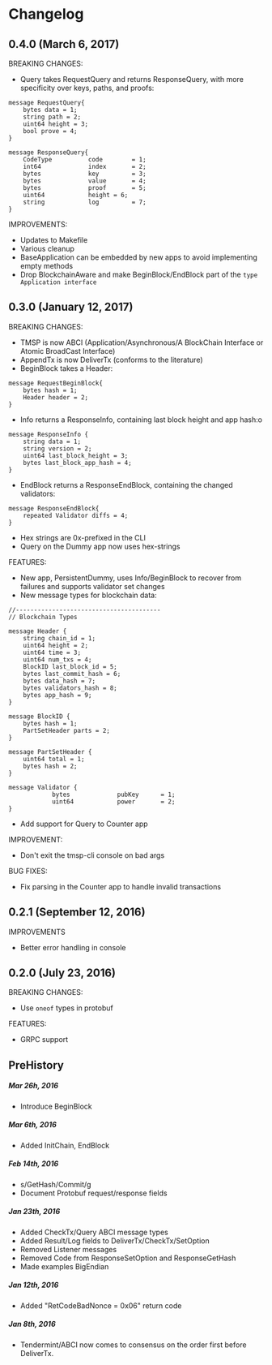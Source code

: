 # Changelog

## 0.4.0 (March 6, 2017)

BREAKING CHANGES: 

- Query takes RequestQuery and returns ResponseQuery, with more specificity over keys, paths, and proofs:

```
message RequestQuery{
	bytes data = 1;
	string path = 2;
	uint64 height = 3;
	bool prove = 4; 
}

message ResponseQuery{
	CodeType          code        = 1;
	int64             index       = 2;
	bytes             key         = 3;
	bytes             value       = 4;
	bytes             proof       = 5;
	uint64            height = 6;
	string            log         = 7;
}
```

IMPROVEMENTS:

- Updates to Makefile
- Various cleanup
- BaseApplication can be embedded by new apps to avoid implementing empty methods
- Drop BlockchainAware and make BeginBlock/EndBlock part of the `type Application interface`

## 0.3.0 (January 12, 2017)

BREAKING CHANGES:

- TMSP is now ABCI (Application/Asynchronous/A BlockChain Interface or Atomic BroadCast Interface)
- AppendTx is now DeliverTx (conforms to the literature)
- BeginBlock takes a Header:

```
message RequestBeginBlock{
	bytes hash = 1;
	Header header = 2;
}
```

- Info returns a ResponseInfo, containing last block height and app hash:o

```
message ResponseInfo {
	string data = 1;
	string version = 2;
	uint64 last_block_height = 3;
	bytes last_block_app_hash = 4;
}
```

- EndBlock returns a ResponseEndBlock, containing the changed validators:

```
message ResponseEndBlock{
	repeated Validator diffs = 4;
}
```

- Hex strings are 0x-prefixed in the CLI
- Query on the Dummy app now uses hex-strings

FEATURES:

- New app, PersistentDummy, uses Info/BeginBlock to recover from failures and supports validator set changes
- New message types for blockchain data:

```
//----------------------------------------
// Blockchain Types

message Header {
	string chain_id = 1;
	uint64 height = 2;
	uint64 time = 3;
	uint64 num_txs = 4;
	BlockID last_block_id = 5;
	bytes last_commit_hash = 6;
	bytes data_hash = 7;
	bytes validators_hash = 8;
	bytes app_hash = 9; 
}

message BlockID {
	bytes hash = 1;
	PartSetHeader parts = 2;
}

message PartSetHeader {
	uint64 total = 1;
	bytes hash = 2;
}

message Validator {
            bytes             pubKey      = 1;
            uint64            power       = 2;
}
```

- Add support for Query to Counter app

IMPROVEMENT:

- Don't exit the tmsp-cli console on bad args

BUG FIXES:

- Fix parsing in the Counter app to handle invalid transactions


## 0.2.1 (September 12, 2016)

IMPROVEMENTS

- Better error handling in console


## 0.2.0 (July 23, 2016)

BREAKING CHANGES:

- Use `oneof` types in protobuf

FEATURES:

- GRPC support


## PreHistory

##### Mar 26h, 2016
* Introduce BeginBlock

##### Mar 6th, 2016

* Added InitChain, EndBlock

##### Feb 14th, 2016

* s/GetHash/Commit/g
* Document Protobuf request/response fields

##### Jan 23th, 2016

* Added CheckTx/Query ABCI message types
* Added Result/Log fields to DeliverTx/CheckTx/SetOption
* Removed Listener messages
* Removed Code from ResponseSetOption and ResponseGetHash
* Made examples BigEndian

##### Jan 12th, 2016

* Added "RetCodeBadNonce = 0x06" return code

##### Jan 8th, 2016

* Tendermint/ABCI now comes to consensus on the order first before DeliverTx.



